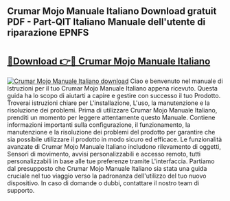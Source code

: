 ## Crumar Mojo Manuale Italiano Download gratuit PDF - Part-QlT Italiano Manuale dell'utente di riparazione EPNFS

# <h2><a href="http://dfbkviw.blite.top/?on=Crumar+Mojo+Manuale+Italiano">🔗Download 👉🔴 Crumar Mojo Manuale Italiano</a></h2>

[![Crumar Mojo Manuale Italiano download](https://i.imgur.com/lujVjoI.png)](http://dfbkviw.blite.top/?on=Crumar+Mojo+Manuale+Italiano)
Ciao e benvenuto nel manuale di Istruzioni per il tuo Crumar Mojo Manuale Italiano appena ricevuto. Questa guida ha lo scopo di aiutarti a capire e gestire con successo il tuo Prodotto. Troverai istruzioni chiare per L'installazione, L'uso, la manutenzione e la risoluzione dei problemi. Prima di utilizzare Crumar Mojo Manuale Italiano, prenditi un momento per leggere attentamente questo Manuale. Contiene informazioni importanti sulla configurazione, il funzionamento, la manutenzione e la risoluzione dei problemi del prodotto per garantire che sia possibile utilizzare il prodotto in modo sicuro ed efficace. Le funzionalità avanzate di Crumar Mojo Manuale Italiano includono rilevamento di oggetti, Sensori di movimento, avvisi personalizzabili e accesso remoto, tutti personalizzabili in base alle tue preferenze tramite L'interfaccia. Partiamo dal presupposto che Crumar Mojo Manuale Italiano sia stata una guida cruciale nel tuo viaggio verso la padronanza dell'utilizzo del tuo nuovo dispositivo. In caso di domande o dubbi, contattare il nostro team di supporto.
